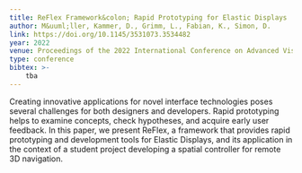 ```yaml
---
title: ReFlex Framework&colon; Rapid Prototyping for Elastic Displays
author: M&uuml;ller, Kammer, D., Grimm, L., Fabian, K., Simon, D.
link: https://doi.org/10.1145/3531073.3534482
year: 2022
venue: Proceedings of the 2022 International Conference on Advanced Visual Interfaces (AVI 2022), June 6–10, 2022, Frascati, Rome, Italy. ACM, New York, NY, USA (to appear)
type: conference
bibtex: >-
    tba
---
```

Creating innovative applications for novel interface technologies poses several challenges for both designers and developers. Rapid prototyping helps to examine concepts, check hypotheses, and acquire early user feedback. In this paper, we present ReFlex, a framework that provides rapid prototyping and development tools for Elastic Displays, and its application in the context of a student project developing a spatial controller for remote 3D navigation.
